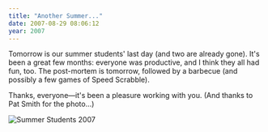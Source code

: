 ```yaml
---
title: "Another Summer..."
date: 2007-08-29 08:06:12
year: 2007
---
```

Tomorrow is our summer students' last day (and two are already gone).  It's been a great few months: everyone was productive, and I think they all had fun, too. The post-mortem is tomorrow, followed by a barbecue (and possibly a few games of Speed Scrabble).

Thanks, everyone—it's been a pleasure working with you. (And thanks to Pat Smith for the photo...)

<img src="{{'/files/2007/08/students-summer-2007.jpg' | relative_url}}" alt="Summer Students 2007" id="image1108" />
